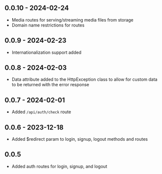 ## 0.0.10 - 2024-02-24
- Media routes for serving/streaming media files from storage
- Domain name restrictions for routes

## 0.0.9 - 2024-02-23
- Internationalization support added

## 0.0.8 - 2024-02-03
- Data attribute added to the HttpException class 
  to allow for custom data to be returned with the error response

## 0.0.7 - 2024-02-01
- Added `/api/auth/check` route

## 0.0.6 - 2023-12-18
- Added $redirect param to login, signup, logout methods and routes

## 0.0.5
- Added auth routes for login, signup, and logout